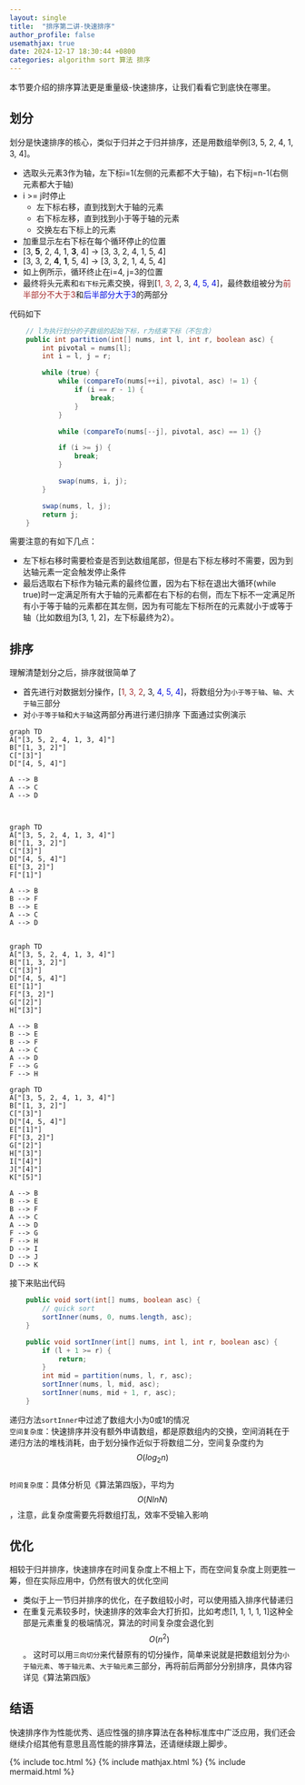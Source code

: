 ```yaml
---
layout: single
title:  "排序第二讲-快速排序"
author_profile: false
usemathjax: true
date: 2024-12-17 18:30:44 +0800
categories: algorithm sort 算法 排序
---
```

本节要介绍的排序算法更是重量级-快速排序，让我们看看它到底快在哪里。

## 划分
划分是快速排序的核心，类似于归并之于归并排序，还是用数组举例[3, 5, 2, 4, 1, 3, 4]。
+ 选取头元素3作为轴，左下标i=1(左侧的元素都不大于轴)，右下标j=n-1(右侧元素都大于轴)
+ i >= j时停止
    + 左下标右移，直到找到大于轴的元素 
    + 右下标左移，直到找到小于等于轴的元素
    + 交换左右下标上的元素
+ 加重显示左右下标在每个循环停止的位置
+ [3, **5**, 2, 4, 1, **3**, 4] -> [3, 3, 2, 4, 1, 5, 4]
+ [3, 3, 2, **4**, **1**, 5, 4] -> [3, 3, 2, 1, 4, 5, 4]
+ 如上例所示，循环终止在i=4, j=3的位置
+ 最终将头元素和`右下标`元素交换，得到[<font color="brown">1, 3, 2</font>, 3, <font color="light-blue">4, 5, 4</font>]，最终数组被分为<font color="brown">前半部分不大于3</font>和<font color="light-blue">后半部分大于3</font>的两部分

代码如下
```java
    // l为执行划分的子数组的起始下标，r为结束下标（不包含）
    public int partition(int[] nums, int l, int r, boolean asc) {
        int pivotal = nums[l];
        int i = l, j = r;

        while (true) {
            while (compareTo(nums[++i], pivotal, asc) != 1) {
                if (i == r - 1) {
                    break;
                }
            }

            while (compareTo(nums[--j], pivotal, asc) == 1) {}

            if (i >= j) {
                break;
            }

            swap(nums, i, j);
        }

        swap(nums, l, j);
        return j;
    }
```
需要注意的有如下几点：
+ 左下标右移时需要检查是否到达数组尾部，但是右下标左移时不需要，因为到达轴元素一定会触发停止条件
+ 最后选取右下标作为轴元素的最终位置，因为右下标在退出大循环(while true)时一定满足所有大于轴的元素都在右下标的右侧，而左下标不一定满足所有小于等于轴的元素都在其左侧，因为有可能左下标所在的元素就小于或等于轴（比如数组为[3, 1, 2]，左下标最终为2）。

## 排序
理解清楚划分之后，排序就很简单了
+ 首先进行对数据划分操作，[<font color="brown">1, 3, 2</font>, 3, <font color="light-blue">4, 5, 4</font>]，将数组分为`小于等于轴`、`轴`、`大于轴`三部分
+ 对`小于等于轴`和`大于轴`这两部分再进行递归排序
下面通过实例演示
  
```mermaid
graph TD 
A["[3, 5, 2, 4, 1, 3, 4]"]
B["[1, 3, 2]"]
C["[3]"]
D["[4, 5, 4]"]

A --> B
A --> C
A --> D
```

```mermaid


graph TD 
A["[3, 5, 2, 4, 1, 3, 4]"]
B["[1, 3, 2]"]
C["[3]"]
D["[4, 5, 4]"]
E["[3, 2]"]
F["[1]"]

A --> B
B --> F
B --> E
A --> C
A --> D
```

```mermaid

graph TD 
A["[3, 5, 2, 4, 1, 3, 4]"]
B["[1, 3, 2]"]
C["[3]"]
D["[4, 5, 4]"]
E["[1]"]
F["[3, 2]"]
G["[2]"]
H["[3]"]

A --> B
B --> E
B --> F
A --> C
A --> D
F --> G
F --> H
```

```mermaid
graph TD 
A["[3, 5, 2, 4, 1, 3, 4]"]
B["[1, 3, 2]"]
C["[3]"]
D["[4, 5, 4]"]
E["[1]"]
F["[3, 2]"]
G["[2]"]
H["[3]"]
I["[4]"]
J["[4]"]
K["[5]"]

A --> B
B --> E
B --> F
A --> C
A --> D
F --> G
F --> H
D --> I
D --> J
D --> K
```

接下来贴出代码
```java
    public void sort(int[] nums, boolean asc) {
        // quick sort
        sortInner(nums, 0, nums.length, asc);
    }

    public void sortInner(int[] nums, int l, int r, boolean asc) {
        if (l + 1 >= r) {
            return;
        }
        int mid = partition(nums, l, r, asc);
        sortInner(nums, l, mid, asc);
        sortInner(nums, mid + 1, r, asc);
    }
```
递归方法`sortInner`中过滤了数组大小为0或1的情况<br>
`空间复杂度`：快速排序并没有额外申请数组，都是原数组内的交换，空间消耗在于递归方法的堆栈消耗，由于划分操作近似于将数组二分，空间复杂度约为$$O(log_{2}n)$$<br>
`时间复杂度`：具体分析见《算法第四版》，平均为$$O(NlnN)$$，注意，此复杂度需要先将数组打乱，效率不受输入影响

## 优化
相较于归并排序，快速排序在时间复杂度上不相上下，而在空间复杂度上则更胜一筹，但在实际应用中，仍然有很大的优化空间
+ 类似于上一节归并排序的优化，在子数组较小时，可以使用插入排序代替递归
+ 在重复元素较多时，快速排序的效率会大打折扣，比如考虑[1, 1, 1, 1, 1]这种全部是元素重复的极端情况，算法的时间复杂度会退化到$$O(n^2)$$。
  这时可以用`三向切分`来代替原有的切分操作，简单来说就是把数组划分为`小于轴元素`、`等于轴元素`、`大于轴元素`三部分，再将前后两部分分别排序，具体内容详见《算法第四版》


## 结语
快速排序作为性能优秀、适应性强的排序算法在各种标准库中广泛应用，我们还会继续介绍其他有意思且高性能的排序算法，还请继续跟上脚步。

{% include toc.html %}
{% include mathjax.html %}
{% include mermaid.html %}